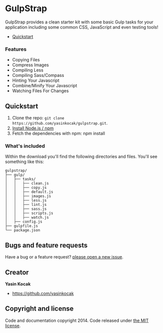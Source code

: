 # GulpStrap
GulpStrap provides a clean starter kit with some basic Gulp tasks for your application including some common CSS, JavaScript and even testing tools!

- [Quickstart](#quickstart)

### Features
* Copying Files
* Compress Images
* Compiling Less
* Compiling Sass/Compass
* Hinting Your Javascript
* Combine/Minify Your Javascript
* Watching Files For Changes

<a name="quickstart"></a>
## Quickstart

1. Clone the repo: `git clone https://github.com/yasinkocak/gulpstrap.git`.
2. [Install Node.js / npm](http://nodejs.org/download/)
3. Fetch the dependencies with npm:
        npm install

### What's included

Within the download you'll find the following directories and files. You'll see something like this:

```
gulpstrap/
├── gulp/
│   ├── tasks/
│   │   ├── clean.js
│   │   ├── copy.js
│   │   ├── default.js
│   │   ├── images.js
│   │   ├── less.js
│   │   ├── lint.js
│   │   ├── sass.js
│   │   ├── scripts.js
│   │   ├── watch.js
│   ├── config.js
├── gulpfile.js
└── package.json
```

## Bugs and feature requests

Have a bug or a feature request? [please open a new issue](https://github.com/yasinkocak/gulpstrap/issues).

## Creator

**Yasin Kocak**

- <https://github.com/yasinkocak>


## Copyright and license

Code and documentation copyright 2014. Code released under [the MIT license](LICENSE).